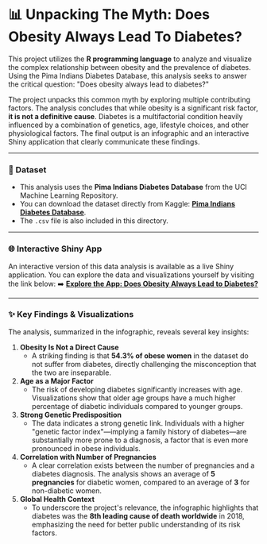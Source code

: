 # 📊 Unpacking The Myth: Does Obesity Always Lead To Diabetes? 
This project utilizes the **R programming language** to analyze and visualize the complex relationship between obesity and the prevalence of diabetes. Using the Pima Indians Diabetes Database, this analysis seeks to answer the critical question: "Does obesity always lead to diabetes?"

The project unpacks this common myth by exploring multiple contributing factors. The analysis concludes that while obesity is a significant risk factor, **it is not a definitive cause**. Diabetes is a multifactorial condition heavily influenced by a combination of genetics, age, lifestyle choices, and other physiological factors. The final output is an infographic and an interactive Shiny application that clearly communicate these findings.

---

### 📁 Dataset
* This analysis uses the **Pima Indians Diabetes Database** from the UCI Machine Learning Repository.
* You can download the dataset directly from Kaggle: **[Pima Indians Diabetes Database](https://www.kaggle.com/datasets/uciml/pima-indians-diabetes-database)**.
* The `.csv` file is also included in this directory.
  
---

### 🌐 Interactive Shiny App
An interactive version of this data analysis is available as a live Shiny application. You can explore the data and visualizations yourself by visiting the link below:
➡️ **[Explore the App: Does Obesity Always Lead to Diabetes?](https://doesobesityalwaysleadtodiabetes.shinyapps.io/aol-kelompok2/)**

---

### ✨ Key Findings & Visualizations
The analysis, summarized in the infographic, reveals several key insights:
1.  **Obesity Is Not a Direct Cause**
    * A striking finding is that **54.3% of obese women** in the dataset do not suffer from diabetes, directly challenging the misconception that the two are inseparable.
2.  **Age as a Major Factor**
    * The risk of developing diabetes significantly increases with age. Visualizations show that older age groups have a much higher percentage of diabetic individuals compared to younger groups.
3.  **Strong Genetic Predisposition**
    * The data indicates a strong genetic link. Individuals with a higher "genetic factor index"—implying a family history of diabetes—are substantially more prone to a diagnosis, a factor that is even more pronounced in obese individuals.
4.  **Correlation with Number of Pregnancies**
    * A clear correlation exists between the number of pregnancies and a diabetes diagnosis. The analysis shows an average of **5 pregnancies** for diabetic women, compared to an average of **3** for non-diabetic women.
5.  **Global Health Context**
    * To underscore the project's relevance, the infographic highlights that diabetes was the **8th leading cause of death worldwide** in 2018, emphasizing the need for better public understanding of its risk factors.
